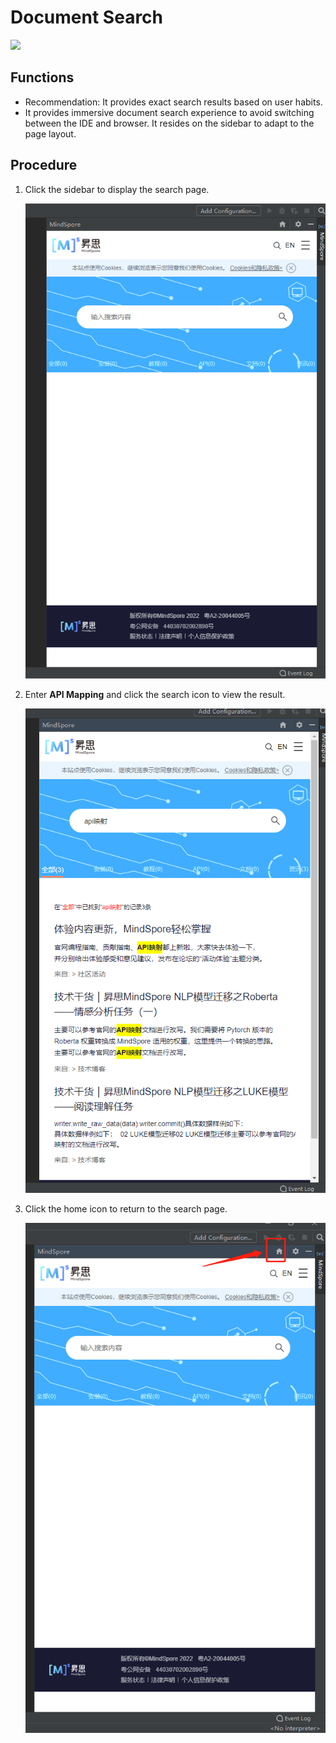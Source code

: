 # Document Search

<a href="https://gitee.com/mindspore/docs/blob/master/docs/devtoolkit/docs/source_en/knowledge_search.md" target="_blank"><img src="https://mindspore-website.obs.cn-north-4.myhuaweicloud.com/website-images/master/resource/_static/logo_source_en.png"></a>

## Functions

* Recommendation: It provides exact search results based on user habits.
* It provides immersive document search experience to avoid switching between the IDE and browser. It resides on the sidebar to adapt to the page layout.

## Procedure

1. Click the sidebar to display the search page.

   ![img](images/clip_image072.jpg)

2. Enter **API Mapping** and click the search icon to view the result.

   ![img](images/clip_image074.jpg)

3. Click the home icon to return to the search page.

   ![img](images/clip_image076.jpg)
